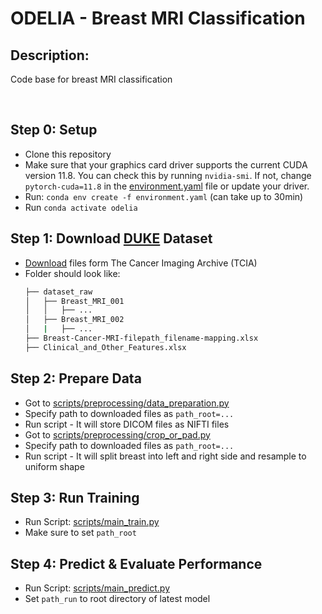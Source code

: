 # ODELIA - Breast MRI Classification 
## Description:
Code base for breast MRI classification

<br/>

## Step 0: Setup 
* Clone this repository 
* Make sure that your graphics card driver supports the current CUDA version 11.8. You can check this by running `nvidia-smi`. 
If not, change `pytorch-cuda=11.8` in the [environment.yaml](environment.yaml) file or update your driver.
* Run: `conda env create -f environment.yaml` (can take up to 30min)
* Run `conda activate odelia`

## Step 1: Download [DUKE](https://sites.duke.edu/mazurowski/resources/breast-cancer-mri-dataset/) Dataset
* [Download](https://wiki.cancerimagingarchive.net/pages/viewpage.action?pageId=70226903) files form The Cancer Imaging Archive (TCIA)
* Folder should look like:
    ```bash
    ├── dataset_raw
    │   ├── Breast_MRI_001
    │   │   ├── ...
    │   ├── Breast_MRI_002
    │   |   ├── ...
    ├── Breast-Cancer-MRI-filepath_filename-mapping.xlsx
    ├── Clinical_and_Other_Features.xlsx
    ```

## Step 2: Prepare Data 
* Got to  [scripts/preprocessing/data_preparation.py](scripts/preprocessing/data_preparation.py)
* Specify path to downloaded files as `path_root=...` 
* Run script - It will store DICOM files as NIFTI files 
* Got to [scripts/preprocessing/crop_or_pad.py](scripts/preprocessing/crop_or_pad.py)
* Specify path to downloaded files as `path_root=...` 
* Run script - It will split breast into left and right side and resample to uniform shape

## Step 3: Run Training
* Run Script: [scripts/main_train.py](scripts/main_train.py)
* Make sure to set `path_root`

## Step 4: Predict & Evaluate Performance
* Run Script: [scripts/main_predict.py](scripts/main_predict.py)
* Set `path_run` to root directory of latest model 